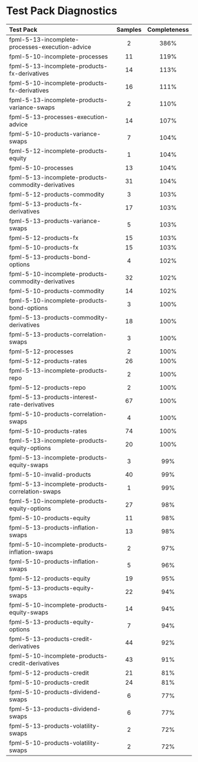 # Test Pack Diagnostics

| Test Pack | Samples | Completeness |
|:-----------------------------------------------------|:-------:|:-------:|
| fpml-5-13-incomplete-processes-execution-advice | 2 | 386% |
| fpml-5-10-incomplete-processes | 11 | 119% |
| fpml-5-13-incomplete-products-fx-derivatives | 14 | 113% |
| fpml-5-10-incomplete-products-fx-derivatives | 16 | 111% |
| fpml-5-13-incomplete-products-variance-swaps | 2 | 110% |
| fpml-5-13-processes-execution-advice | 14 | 107% |
| fpml-5-10-products-variance-swaps | 7 | 104% |
| fpml-5-12-incomplete-products-equity | 1 | 104% |
| fpml-5-10-processes | 13 | 104% |
| fpml-5-13-incomplete-products-commodity-derivatives | 31 | 104% |
| fpml-5-12-products-commodity | 3 | 103% |
| fpml-5-13-products-fx-derivatives | 17 | 103% |
| fpml-5-13-products-variance-swaps | 5 | 103% |
| fpml-5-12-products-fx | 15 | 103% |
| fpml-5-10-products-fx | 15 | 103% |
| fpml-5-13-products-bond-options | 4 | 102% |
| fpml-5-10-incomplete-products-commodity-derivatives | 32 | 102% |
| fpml-5-10-products-commodity | 14 | 102% |
| fpml-5-10-incomplete-products-bond-options | 3 | 100% |
| fpml-5-13-products-commodity-derivatives | 18 | 100% |
| fpml-5-13-products-correlation-swaps | 3 | 100% |
| fpml-5-12-processes | 2 | 100% |
| fpml-5-12-products-rates | 26 | 100% |
| fpml-5-13-incomplete-products-repo | 2 | 100% |
| fpml-5-12-products-repo | 2 | 100% |
| fpml-5-13-products-interest-rate-derivatives | 67 | 100% |
| fpml-5-10-products-correlation-swaps | 4 | 100% |
| fpml-5-10-products-rates | 74 | 100% |
| fpml-5-13-incomplete-products-equity-options | 20 | 100% |
| fpml-5-13-incomplete-products-equity-swaps | 3 | 99% |
| fpml-5-10-invalid-products | 40 | 99% |
| fpml-5-13-incomplete-products-correlation-swaps | 1 | 99% |
| fpml-5-10-incomplete-products-equity-options | 27 | 98% |
| fpml-5-10-products-equity | 11 | 98% |
| fpml-5-13-products-inflation-swaps | 13 | 98% |
| fpml-5-10-incomplete-products-inflation-swaps | 2 | 97% |
| fpml-5-10-products-inflation-swaps | 5 | 96% |
| fpml-5-12-products-equity | 19 | 95% |
| fpml-5-13-products-equity-swaps | 22 | 94% |
| fpml-5-10-incomplete-products-equity-swaps | 14 | 94% |
| fpml-5-13-products-equity-options | 7 | 94% |
| fpml-5-13-products-credit-derivatives | 44 | 92% |
| fpml-5-10-incomplete-products-credit-derivatives | 43 | 91% |
| fpml-5-12-products-credit | 21 | 81% |
| fpml-5-10-products-credit | 24 | 81% |
| fpml-5-10-products-dividend-swaps | 6 | 77% |
| fpml-5-13-products-dividend-swaps | 6 | 77% |
| fpml-5-13-products-volatility-swaps | 2 | 72% |
| fpml-5-10-products-volatility-swaps | 2 | 72% |
